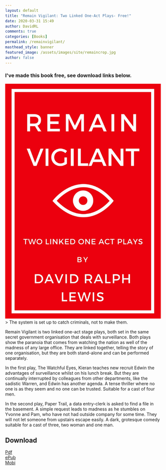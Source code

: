 ```yaml
---  
layout: default  
title: "Remain Vigilant: Two Linked One-Act Plays- Free!" 
date: 2020-03-31 15:49  
author: DavidRL  
comments: true  
categories: [Books]
permalink: /remainvigilant/
masthead_style: banner
featured_image: /assets/images/site/remaincrop.jpg
author: false
---
```

<h3>I've made this book free, see download links below.</h3>  

<img src="/assets/images/site/remain.jpg"  class="center">
> The system is set up to catch criminals, not to make them.

Remain Vigilant is two linked one-act stage plays, both set in the same secret government organisation that deals with surveillance. Both plays show the paranoia that comes from watching the nation as well of the madness of any large office. They are linked together, telling the story of one organisation, but they are both stand-alone and can be performed separately.  

In the first play, The Watchful Eyes, Kieran teaches new recruit Edwin the advantages of surveillance whilst on his lunch break. But they are continually interrupted by colleagues from other departments, like the sadistic Warren, and Edwin has another agenda. A tense thriller where no one is as they seem and no one can be trusted. Suitable for a cast of four men.  

In the second play, Paper Trail, a data entry-clerk is asked to find a file in the basement. A simple request leads to madness as he stumbles on Yvonne and Pam, who have not had outside company for some time. They will not let someone from upstairs escape easily. A dark, grotesque comedy suitable for a cast of three, two woman and one man.  

<h2>Download</h2>  

<a href="/assets/books/Remain-Vigilant-David-Ralph-Lewis.pdf">Pdf</a>  
<a href="/assets/books/Remain-Vigilant-Free-2020.epub">ePub</a>  
<a href="/assets/books/Remain-Vigilant-David-Ralph-Lewis.mobi">Mobi</a>  
